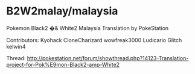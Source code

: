 B2W2malay/malaysia
=======

Pokemon Black2 �& White2 Malaysia Translation by PokeStation

Contributors:
Kyohack
CloneCharizard
wowfreak3000
Ludicario
Glitch
kelwin4

Thread: http://pokestation.net/forum/showthread.php?14123-Translation-project-for-Pok%E9mon-Black2-amp-White2